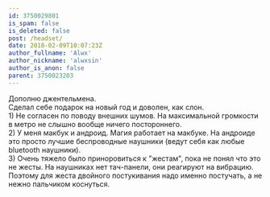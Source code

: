 ```yaml
---
id: 3750029801
is_spam: false
is_deleted: false
post: /headset/
date: 2018-02-09T10:07:23Z
author_fullname: 'Alwx'
author_nickname: 'alwxsin'
author_is_anon: false
parent: 3750023203
---
```


<p>Дополню джентельмена.<br>Сделал себе подарок на новый год и доволен, как слон.<br>1) Не согласен по поводу внешних шумов. На максимальной громкости в метро не слышно вообще ничего постороннего.<br>2) У меня макбук и андроид. Магия работает на макбуке. На андроиде это просто лучшие беспроводные наушники (ведут себя как любые bluetooth наушники).<br>3) Очень тяжело было приноровиться к "жестам", пока не понял что это не жесты. На наушниках нет тач-панели, они реагируют на вибрацию. Поэтому для жеста двойного постукивания надо именно постучать, а не нежно пальчиком коснуться.</p>
